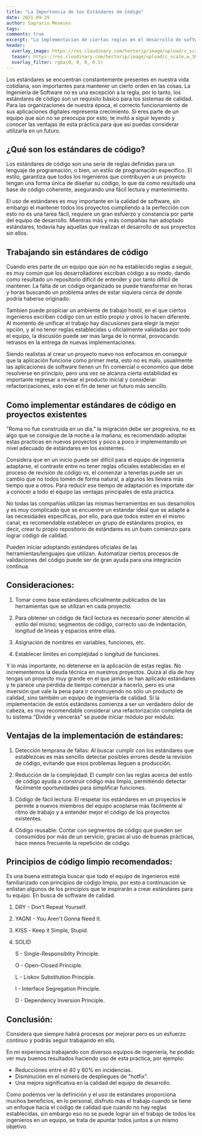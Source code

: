 ```yaml
---
title: "La Importancia de los Estándares de Código"
date: 2021-09-29
author: Sagrario Meneses
tags:
comments: true
excerpt: "La implementacion de ciertas reglas en el desarrollo de software mejora significativamente la calidad del producto final."
header:
  overlay_image: https://res.cloudinary.com/hectorip/image/upload/c_scale,w_1200/v1633104565/fakurian-design-UoqIavC59eg-unsplash_bitrsd.jpg
  teaser: https://res.cloudinary.com/hectorip/image/upload/c_scale,w_300/v1633104565/fakurian-design-UoqIavC59eg-unsplash_bitrsd.jpg
  overlay_filter: rgba(0, 0, 0, 0.5)
---
```


Los estándares se encuentran constantemente presentes en nuestra vida cotidiana, son importantes para mantener un cierto orden en las cosas. La Ingeniería de Software no es una excepción a la regla, por lo tanto, los estándares de código son un requisito básico para los sistemas de calidad.
Para las organizaciones de nuestra época, el correcto funcionamiento de sus aplicaciones digitales representa crecimiento. Si eres parte de un equipo que aún no se preocupa por esto, te invitó a siguir leyendo y conocer las ventajas de esta práctica para que asi puedas considerar utilizarla en un futuro.

## ¿Qué son los estándares de código?

Los estándares de código son una serie de reglas definidas para un lenguaje de programación, o bien, un estilo de programación específico. El estilo, garantiza que todos los ingenieros que contribuyen a un proyecto tengan una forma única de diseñar su código, lo que da como resultado una base de código coherente, asegurando una fácil lectura y mantenimiento.

El uso de estándares es muy importante en la calidad de software, sin embargo el mantener todos los proyectos cumpliendo a la perfección con esto no es una tarea fácil, requiere un gran esfuerzo y constancia por parte del equipo de desarrollo. Mientras más y más compañías han adoptado estándares, todavía hay aquellas que realizan el desarrollo de sus proyectos sin ellos.

## Trabajando sin estándares de código

Cuando eres parte de un equipo que aún no ha establecido reglas a seguir, es muy común que los desarrolladores escriban código a su modo, dando como resultado un repositorio difícil de entender y por tanto difícil de mantener. La falta de un código organizado se puede transformar en horas y horas buscando un problema antes de estar siquiera cerca de donde podría haberse originado.

Tambien puede propiciar un ambiente de trabajo hostil, en el que ciertos ingenieros escriben código con un estilo propio y otros lo hacen diferente. Al momento de unificar el trabajo hay discusiones para elegir la mejor opción, y al no tener reglas establecidas u oficialmente validadas por todo el equipo, la discusión puede ser mas larga de lo normal, provocando retrasos en la entrega de nuevas implementaciones.

Siendo realistas al crear un proyecto nuevo nos enfocamos en conseguir que la aplicación funcione como primer meta, esto no es malo, usualmente las aplicaciones de software tienen un fin comercial o economico que debe resolverse en principio, pero una vez se alcanza cierta estabilidad es importante regresar a revisar el producto inicial y considerar refactorizaciones, esto con el fin de tener un futuro más sencillo.

## Como implementar estándares de código en proyectos existentes

"Roma no fue construida en un día." la migración debe ser progresiva, no es algo que se consigue de la noche a la mañana, es recomendado adoptar estas practicas en nuevos proyectos y poco a poco ir implementando un nivel adecuado de estándares en los existentes.

Considera que en un inicio puede ser difícil para el equipo de ingenieria adaptarse, el contraste entre no tener reglas oficiales establecidas en el proceso de revisión de código vs, el comenzar a tenerlas puede ser un cambio que no todos tomén de forma natural, a algunos les llevara más tiempo que a otros. Para reducir ese tiempo de adaptación es importate dar a conocer a todo el equipo las ventajas principales de esta practica.

No todas las compañías utilizan las mismas herramientas en sus desarrollos y es muy complicado que se encuentre un estándar ideal que se adapte a las necesidades especificas, por ello, para que todos esten en el mismo canal, es recomendable establecer un grupo de estándares propios, es decir, crear tu propio repositorio de estándares es un buen comienzo para lograr código de calidad.

Pueden iniciar adoptando estándares oficiales de las herramientas/lenguajes que utilizan. Automatizar ciertos procesos de validaciones del código puede ser de gran ayuda para una integración continua.

## Consideraciones:

1. Tomar como base estándares oficialmente publicados de las herramientas que se utilizan en cada proyecto.

2. Para obtener un código de fácil lectura es necesario poner atención al estilo del mismo; segmentos de código, correcto uso de indentación, longitud de lineas y espacios entre ellas.

3. Asignación de nombres en variables, funciones, etc.

4. Establecer límites en complejidad o longitud de funciones.

Y lo más importante, no detenerse en la aplicación de estas reglas. No incrementemos la deuda técnica en nuestros proyectos. Quizá al día de hoy tengas un proyecto muy grande en el que jamás se han aplicado estándares y te parece una pérdida de tiempo comenzar a hacerlo, pero es una inversión que vale la pena para ir construyendo no sólo un producto de calidad, sino también un equipo de ingeniería de calidad. Si la implementación de estos estándares comienza a ser un verdadero dolor de cabeza, es muy recomendable considerar una refactorización completa de tu sistema "Divide y vencerás" se puede iniciar módulo por módulo.

## Ventajas de la implementación de estándares:

1. Detección temprana de fallas:
   Al buscar cumplir con los estándares que establezcas es más sencillo detectar posibles errores desde la revisión de código, evitando que esos problemas lleguen a producción.

2. Reducción de la complejidad:
   El cumplir con las reglas acerca del estilo de código ayuda a construir código más limpio, permitiéndo detectar fácilmente oportunidades para simplificar funciones.

3. Código de fácil lectura:
   El respetar los estándares en un proyectos le permite a nuevos miembros del equipo acoplarse más fácilmente al ritmo de trabajo y a entender mejor el código de los proyectos existentes.

4. Código reusable:
   Contar con segmentos de código que pueden ser consumidos por más de un servicio, gracias al uso de buenas prácticas, hace menos frecuente la repetición de código.

## Principios de código limpio recomendados:

Es una buena estrategia buscar que todo el equipo de ingenieros esté familiarizado con principios de código limpio, por esto a continuación se enlistan algunos de los principios que te inspirarán a crear estándares para tu equipo. En busca de software de calidad.

1. DRY - Don't Repeat Yourself.
2. YAGNI - You Aren't Gonna Need It.
3. KISS - Keep it Simple, Stupid.
4. SOLID

   S - Single-Responsiblity Principle.

   O - Open-Closed Principle.

   L - Liskov Substitution Principle.

   I - Interface Segregation Principle.

   D - Dependency Inversion Principle.

## Conclusión:

Considera que siempre habrá procesos por mejorar pero es un esfuerzo continuo y podrás seguir trabajando en ello.

En mi experiencia trabajando con diversos equipos de ingeniería, he podido ver muy buenos resultados haciendo uso de esta practica, por ejemplo:

- Reducciónes entre el 40 y 60% en incidencias.
- Disminución en el número de despliegues de "hotfix".
- Una mejora significativa en la calidad del equipo de desarrollo.

Como podemos ver la definición y el uso de estándares proporciona muchos beneficios, en lo personal, disfruto más el trabajo cuando se tiene un enfoque hacia el código de calidad que cuando no hay reglas establecidas, sin embargo eso no se puede lograr sin el trabajo de todos los ingenieros en un equipo, se trata de apuntar todos juntos a un mismo objetivo.